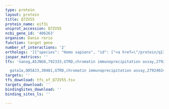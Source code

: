 ```yaml
---
type: protein
layout: protein
title: Q7ZV55
protein_name: eif3i
uniprot_accession: Q7ZV55
ncbi_gene_id: '406263'
organism: Danio rerio
function: target gene
number_of_interactions: '2'
orthologs: '[{"species": "Homo sapiens", "id": ["<a href=\"/protein/q13347\">Q13347</a>"]}, {"species": "Mus musculus", "id": ["<a href=\"/protein/q9qzd9\">Q9QZD9</a>"]}, {"species": "Rattus norvegicus", "id": ["<a href=\"/protein/m0rch0\">M0RCH0</a>"]}, {"species": "Drosophila melanogaster", "id": ["<a href=\"/protein/o02195\">O02195</a>"]}, {"species": "Caenorhabditis elegans", "id": ["<a href=\"/protein/q965s8\">Q965S8</a>"]}, {"species": "Saccharomyces cerevisiae", "id": ["<a href=\"/protein/p40217\">P40217</a>"]}]'
jaspar_matrices: ''
tfs: 'nanog,A5JNG8,792333,GTRD,chromatin immunoprecipitation assay,27924024%5Buid%5D,No

  gata1a,Q05AJ3,30481,GTRD,chromatin immunoprecipitation assay,27924024%5Buid%5D,No'
targets: ''
tfs_download: tfs_of_Q7ZV55.tsv
targets_download: ''
bindingSites_download: ''
binding_sites_ls: ''

---
```

